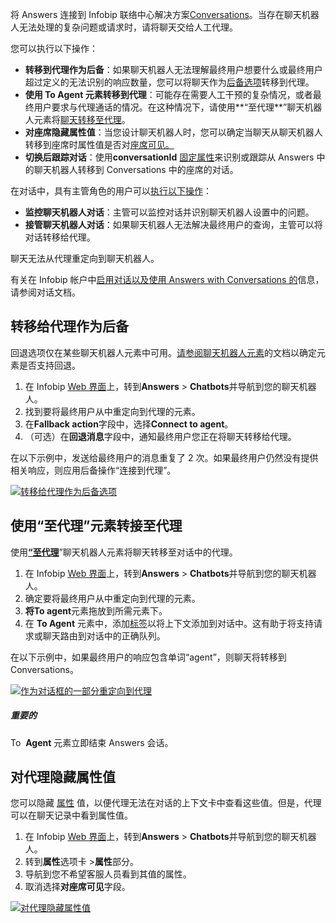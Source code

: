将 Answers 连接到 Infobip 联络中心解决方案[Conversations](https://www.infobip.com/docs/conversations)。当存在聊天机器人无法处理的复杂问题或请求时，请将聊天交给人工代理。

您可以执行以下操作：

- **转移到代理作为后备**：如果聊天机器人无法理解最终用户想要什么或最终用户超过定义的无法识别的响应数量，您可以将聊天作为[后备选项](https://www.infobip.com/docs/answers/integrations/conversations#transfer-to-agent-as-fallback)转移到代理。
- **使用 To Agent 元素转移到代理**：可能存在需要人工干预的复杂情况，或者最终用户要求与代理通话的情况。在这种情况下，请使用**“至代理**”聊天机器人元素将[聊天转移至代理](https://www.infobip.com/docs/answers/integrations/conversations#use-the-to-agent-element-to-transfer-to-agent)。
- **对座席隐藏属性值**：当您设计聊天机器人时，您可以确定当聊天从聊天机器人转移到座席时属性值是否对[座席可见。](https://www.infobip.com/docs/answers/integrations/conversations#hide-attribute-values-from-agents)
- **切换后跟踪对话**：使用**conversationId** [固定属性](https://www.infobip.com/docs/answers/design-chatbot#fixed-attributes)来识别或跟踪从 Answers 中的聊天机器人转移到 Conversations 中的座席的对话。

在对话中，具有主管角色的用户可以[执行以下操作](https://www.infobip.com/docs/conversations/supervisor-guide#self-service-over-answers-self-service-automation)：

- **监控聊天机器人对话**：主管可以监控对话并识别聊天机器人设置中的问题。
- **接管聊天机器人对话**：如果聊天机器人无法解决最终用户的查询，主管可以将对话转移给代理。

聊天无法从代理重定向到聊天机器人。

有关在 Infobip 帐户中[启用对话以及](https://www.infobip.com/docs/conversations/get-started)[使用 Answers with Conversations 的](https://www.infobip.com/docs/conversations/supervisor-guide#self-service-over-answers-self-service-automation)信息，请参阅对话文档。

## 转移给代理作为后备

回退选项仅在某些聊天机器人元素中可用。[请参阅聊天机器人元素](https://www.infobip.com/docs/answers/chatbot-elements/channels)的文档以确定元素是否支持回退。

1. 在 Infobip [Web 界面](https://portal.infobip.com/)上，转到**Answers** > **Chatbots**并导航到您的聊天机器人。
2. 找到要将最终用户从中重定向到代理的元素。
3. 在**Fallback action**字段中，选择**Connect to agent**。
4. （可选）在**回退消息**字段中，通知最终用户您正在将聊天转移给代理。

在以下示例中，发送给最终用户的消息重复了 2 次。如果最终用户仍然没有提供相关响应，则应用后备操作“连接到代理”。

[![转移给代理作为后备选项](https://www.infobip.com/docs/images/uploads/articles/answers-integrations-conversations-as-fallback.png)](https://www.infobip.com/docs/images/uploads/articles/answers-integrations-conversations-as-fallback.png)

## 使用“至代理”元素转接至代理

使用[**“至代理**](http://www.infobip.com/docs/answers/channels#to-agent)”聊天机器人元素将聊天转移至对话中的代理。

1. 在 Infobip [Web 界面](https://portal.infobip.com/)上，转到**Answers** > **Chatbots**并导航到您的聊天机器人。
2. 确定要将最终用户从中重定向到代理的元素。
3. **将To agent**元素拖放到所需元素下。
4. 在 **To Agent** 元素中，添加[标签](https://www.infobip.com/docs/answers/chatbot-elements/core-elements#tags-to-agent)以将上下文添加到对话中。这有助于将支持请求或聊天路由到对话中的正确队列。

在以下示例中，如果最终用户的响应包含单词“agent”，则聊天将转移到 Conversations。

[![作为对话框的一部分重定向到代理](https://www.infobip.com/docs/images/uploads/articles/answers-integrations-conversations-part-of-dialog.png)](https://www.infobip.com/docs/images/uploads/articles/answers-integrations-conversations-part-of-dialog.png)

##### 重要的

To  **Agent** 元素立即结束 Answers 会话。

## 对代理隐藏属性值

您可以隐藏 [属性](http://www.infobip.com/docs/answers/design-chatbot#attributes) 值，以便代理无法在对话的上下文卡中查看这些值。但是，代理可以在聊天记录中看到属性值。 

1. 在 Infobip [Web 界面](https://portal.infobip.com/)上，转到**Answers** > **Chatbots**并导航到您的聊天机器人。
2. 转到**属性**选项卡 >**属性**部分。
3. 导航到您不希望客服人员看到其值的属性。
4. 取消选择**对座席可见**字段。 

[![对代理隐藏属性值](https://www.infobip.com/docs/images/uploads/articles/answers-integrations-conversations-hide-attribute-value.png)](https://www.infobip.com/docs/images/uploads/articles/answers-integrations-conversations-hide-attribute-value.png)